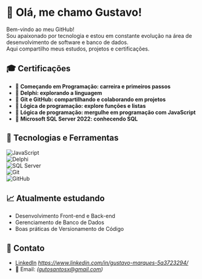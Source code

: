 # 👋 Olá, me chamo Gustavo!

Bem-vindo ao meu GitHub!  
Sou apaixonado por tecnologia e estou em constante evolução na área de desenvolvimento de software e banco de dados.  
Aqui compartilho meus estudos, projetos e certificações.

## 🎓 Certificações

- 📜 **Começando em Programação: carreira e primeiros passos**  
- 📜 **Delphi: explorando a linguagem**  
- 📜 **Git e GitHub: compartilhando e colaborando em projetos**  
- 📜 **Lógica de programação: explore funções e listas**  
- 📜 **Lógica de programação: mergulhe em programação com JavaScript**  
- 📜 **Microsoft SQL Server 2022: conhecendo SQL**

## 🚀 Tecnologias e Ferramentas

![JavaScript](https://img.shields.io/badge/JavaScript-F7DF1E?style=for-the-badge&logo=javascript&logoColor=black)  
![Delphi](https://img.shields.io/badge/Delphi-E60028?style=for-the-badge&logo=delphi&logoColor=white)  
![SQL Server](https://img.shields.io/badge/SQL_Server-CC2927?style=for-the-badge&logo=microsoftsqlserver&logoColor=white)  
![Git](https://img.shields.io/badge/Git-F05032?style=for-the-badge&logo=git&logoColor=white)  
![GitHub](https://img.shields.io/badge/GitHub-100000?style=for-the-badge&logo=github&logoColor=white)

## 📈 Atualmente estudando

- Desenvolvimento Front-end e Back-end
- Gerenciamento de Banco de Dados
- Boas práticas de Versionamento de Código

## 🚀 Contato

- [LinkedIn](#) *https://www.linkedin.com/in/gustavo-marques-5a3723294/*
- 📧 Email: *(gutosantosx@gmail.com)*
